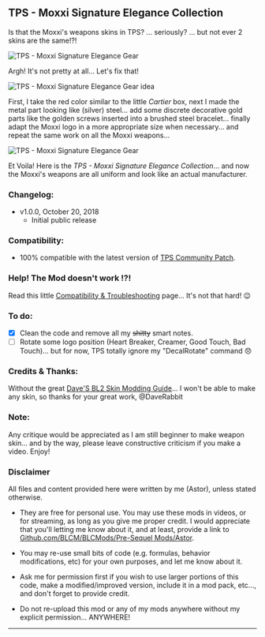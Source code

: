 ## TPS - Moxxi Signature Elegance Collection

Is that the Moxxi's weapons skins in TPS? ... seriously? ... but not ever 2 skins are the same!?! 

![TPS - Moxxi Signature Elegance Gear](https://imgur.com/JbYPZTA.jpg "Don't worry guys... even if my screen capture show French text, my mods are in English")

Argh! It's not pretty at all... Let's fix that!

![TPS - Moxxi Signature Elegance Gear idea](https://imgur.com/B8enEhH.jpg "Don't worry guys... even if my screen capture show French text, my mods are in English")

First, I take the red color similar to the little *Cartier* box, next I made the metal part looking like (silver) steel... add some discrete decorative gold parts like the golden screws inserted into a brushed steel bracelet... finally adapt the Moxxi logo in a more appropriate size when necessary... and repeat the same work on all the Moxxi weapons...

![TPS - Moxxi Signature Elegance Gear](https://imgur.com/fHX8Ljf.jpg "Don't worry guys... even if my screen capture show French text, my mods are in English")

Et Voila! Here is the *TPS - Moxxi Signature Elegance Collection*... and now the Moxxi's weapons are all uniform and look like an actual manufacturer.

### Changelog:
- v1.0.0, October 20, 2018
  - Initial public release
 
### Compatibility:

- 100% compatible with the latest version of [TPS Community Patch](https://github.com/BLCM/BLCMods/tree/master/Pre%20Sequel%20Mods/Community%20Patch).

### Help! The Mod doesn't work !?!

Read this little [Compatibility & Troubleshooting](https://github.com/BLCM/BLCMods/tree/master/Pre%20Sequel%20Mods/Astor/Compatibility%20%26%20Troubleshooting) page... It's not that hard!  :wink:

### To do:

- [x] Clean the code and remove all my ~~shitty~~ smart notes.
- [ ] Rotate some logo position (Heart Breaker, Creamer, Good Touch, Bad Touch)... but for now, TPS totally ignore my "DecalRotate" command :disappointed:

### Credits & Thanks:

Without the great [Dave'S BL2 Skin Modding Guide](https://cdn.rawgit.com/BLCM/BLCMods/bb1933f7/Borderlands%202%20mods/Dave/DAVE%27S%20BL2%20SKIN%20MODDING%20GUIDE.pdf)... I won't be able to make any skin, so thanks for your great work, @DaveRabbit
  
### Note: 

Any critique would be appreciated as I am still beginner to make weapon skin... and by the way, please leave constructive criticism if you make a video. 
Enjoy!

### Disclaimer

All files and content provided here were written by me (Astor), unless stated otherwise.

- They are free for personal use. You may use these mods in videos, or for streaming, as long as you give me proper credit. I would appreciate that you'll letting me know about it, and at least, provide a link to [Github.com/BLCM/BLCMods/Pre-Sequel Mods/Astor](https://github.com/BLCM/BLCMods/tree/master/Pre%20Sequel%20Mods/Astor).

- You may re-use small bits of code (e.g. formulas, behavior modifications, etc) for your own purposes, and let me know about it. 

- Ask me for permission first if you wish to use larger portions of this code, make a modified/improved version, include it in a mod pack, etc..., and don't forget to provide credit.

- Do not re-upload this mod or any of my mods anywhere without my explicit permission... ANYWHERE!

* * * * *




